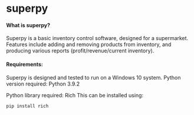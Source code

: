 # superpy

#### What is superpy?
Superpy is a basic inventory control software, designed for a supermarket.
Features include adding and removing products from inventory, and producing various reports (profit/revenue/current inventory).

#### Requirements:
Superpy is designed and tested to run on a Windows 10 system. 
Python version required: 
Python 3.9.2

Python library required:
Rich
This can be installed using: 

<code>pip install rich</code>
